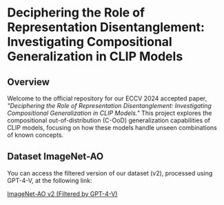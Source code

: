 # Deciphering the Role of Representation Disentanglement: Investigating Compositional Generalization in CLIP Models

## Overview
Welcome to the official repository for our ECCV 2024 accepted paper, *"Deciphering the Role of Representation Disentanglement: Investigating Compositional Generalization in CLIP Models."* This project explores the compositional out-of-distribution (C-OoD) generalization capabilities of CLIP models, focusing on how these models handle unseen combinations of known concepts.

## Dataset ImageNet-AO
You can access the filtered version of our dataset (v2), processed using GPT-4-V, at the following link:

[ImageNet-AO v2 (Filtered by GPT-4-V)](https://drive.google.com/file/d/1qSoz1xmu1kHoZSF2IYRvTD1DTNXNZhKw/view?usp=sharing)
